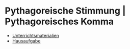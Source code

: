 # Pythagoreische Stimmung | Pythagoreisches Komma

- [Unterrichtsmaterialien](Pythagoras.ipynb)
- [Hausaufgabe](Hausaufgabe_Pythagoreisches_Komma_Envelopes.ipynb)